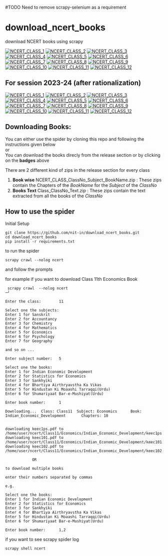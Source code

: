 #TODO
Need to remove scrapy-selenium as a requirement

# download_ncert_books
download NCERT books using scrapy

[![NCERT_CLASS_1](https://github.com/nit-in/download_ncert_books/actions/workflows/class_1.yml/badge.svg?branch=class_1)](https://github.com/nit-in/download_ncert_books/releases/tag/class_1)
[![NCERT_CLASS_2](https://github.com/nit-in/download_ncert_books/actions/workflows/class_2.yml/badge.svg?branch=class_2)](https://github.com/nit-in/download_ncert_books/releases/tag/class_2)
[![NCERT_CLASS_3](https://github.com/nit-in/download_ncert_books/actions/workflows/class_3.yml/badge.svg?branch=class_3)](https://github.com/nit-in/download_ncert_books/releases/tag/class_3)
[![NCERT_CLASS_4](https://github.com/nit-in/download_ncert_books/actions/workflows/class_4.yml/badge.svg?branch=class_4)](https://github.com/nit-in/download_ncert_books/releases/tag/class_4)
[![NCERT_CLASS_5](https://github.com/nit-in/download_ncert_books/actions/workflows/class_5.yml/badge.svg?branch=class_5)](https://github.com/nit-in/download_ncert_books/releases/tag/class_5)
[![NCERT_CLASS_6](https://github.com/nit-in/download_ncert_books/actions/workflows/class_6.yml/badge.svg?branch=class_6)](https://github.com/nit-in/download_ncert_books/releases/tag/class_6)
[![NCERT_CLASS_7](https://github.com/nit-in/download_ncert_books/actions/workflows/class_7.yml/badge.svg?branch=class_7)](https://github.com/nit-in/download_ncert_books/releases/tag/class_7)
[![NCERT_CLASS_8](https://github.com/nit-in/download_ncert_books/actions/workflows/class_8.yml/badge.svg?branch=class_8)](https://github.com/nit-in/download_ncert_books/releases/tag/class_8)
[![NCERT_CLASS_9](https://github.com/nit-in/download_ncert_books/actions/workflows/class_9.yml/badge.svg?branch=class_9)](https://github.com/nit-in/download_ncert_books/releases/tag/class_9)
[![NCERT_CLASS_10](https://github.com/nit-in/download_ncert_books/actions/workflows/class_10.yml/badge.svg?branch=class_10)](https://github.com/nit-in/download_ncert_books/releases/tag/class_10)
[![NCERT_CLASS_11](https://github.com/nit-in/download_ncert_books/actions/workflows/class_11.yml/badge.svg?branch=class_11)](https://github.com/nit-in/download_ncert_books/releases/tag/class_11)
[![NCERT_CLASS_12](https://github.com/nit-in/download_ncert_books/actions/workflows/class_12.yml/badge.svg?branch=class_12)](https://github.com/nit-in/download_ncert_books/releases/tag/class_12)

## For session 2023-24 (after rationalization)

[![NCERT_CLASS_1](https://github.com/nit-in/download_ncert_books/actions/workflows/class_1.yml/badge.svg?branch=class_1)](https://github.com/nit-in/download_ncert_books/releases/tag/class_1_2023-24)
[![NCERT_CLASS_2](https://github.com/nit-in/download_ncert_books/actions/workflows/class_2.yml/badge.svg?branch=class_2)](https://github.com/nit-in/download_ncert_books/releases/tag/class_2_2023-24)
[![NCERT_CLASS_3](https://github.com/nit-in/download_ncert_books/actions/workflows/class_3.yml/badge.svg?branch=class_3)](https://github.com/nit-in/download_ncert_books/releases/tag/class_3_2023-24)
[![NCERT_CLASS_4](https://github.com/nit-in/download_ncert_books/actions/workflows/class_4.yml/badge.svg?branch=class_4)](https://github.com/nit-in/download_ncert_books/releases/tag/class_4_2023-24)
[![NCERT_CLASS_5](https://github.com/nit-in/download_ncert_books/actions/workflows/class_5.yml/badge.svg?branch=class_5)](https://github.com/nit-in/download_ncert_books/releases/tag/class_5_2023-24)
[![NCERT_CLASS_6](https://github.com/nit-in/download_ncert_books/actions/workflows/class_6.yml/badge.svg?branch=class_6)](https://github.com/nit-in/download_ncert_books/releases/tag/class_6_2023-24)
[![NCERT_CLASS_7](https://github.com/nit-in/download_ncert_books/actions/workflows/class_7.yml/badge.svg?branch=class_7)](https://github.com/nit-in/download_ncert_books/releases/tag/class_7_2023-24)
[![NCERT_CLASS_8](https://github.com/nit-in/download_ncert_books/actions/workflows/class_8.yml/badge.svg?branch=class_8)](https://github.com/nit-in/download_ncert_books/releases/tag/class_8_2023-24)
[![NCERT_CLASS_9](https://github.com/nit-in/download_ncert_books/actions/workflows/class_9.yml/badge.svg?branch=class_9)](https://github.com/nit-in/download_ncert_books/releases/tag/class_9_2023-24)
[![NCERT_CLASS_10](https://github.com/nit-in/download_ncert_books/actions/workflows/class_10.yml/badge.svg?branch=class_10)](https://github.com/nit-in/download_ncert_books/releases/tag/class_10_2023-24)
[![NCERT_CLASS_11](https://github.com/nit-in/download_ncert_books/actions/workflows/class_11.yml/badge.svg?branch=class_11)](https://github.com/nit-in/download_ncert_books/releases/tag/class_11_2023-24)
[![NCERT_CLASS_12](https://github.com/nit-in/download_ncert_books/actions/workflows/class_12.yml/badge.svg?branch=class_12)](https://github.com/nit-in/download_ncert_books/releases/tag/class_12_2023-24")


## Downloading Books:
You can either use the spider by cloning this repo and following the instructions given below<br>
or<br>
You can download the books direcly from the release section or by clicking on the <b>badges</b> above

There are 2 different kind of zips in the release section for every class
1. <b>Book wise</b> NCERT_CLASS_ClassNo_Subject_BookName.zip : These zips contain the Chapters of the <i>BookName</i> for the <i>Subject</i> of the <i>ClassNo</i>
2. <b>Books Text</b> Class_ClassNo_Text.zip : These zips contain the text extracted from all the books of the <i>ClassNo</i>


## How to use the spider
Initial Setup

```shell
git clone https://github.com/nit-in/download_ncert_books.git
cd download_ncert_books
pip install -r requirements.txt
```

to run the spider 
```shell
scrapy crawl --nolog ncert
```
and follow the prompts

for example if you want to download Class 11th Economics Book
```shell
 scrapy crawl  --nolog ncert                                                                                                                                      ─╯

Enter the class:        11

Select one the subjects:
Enter 1 for Sanskrit
Enter 2 for Accountancy
Enter 3 for Chemistry
Enter 4 for Mathematics
Enter 5 for Economics
Enter 6 for Psychology
Enter 7 for Geography

and so on ...

Enter subject number:   5

Select one the books:
Enter 1 for Indian Economic Development
Enter 2 for Statistics for Economics
Enter 3 for Sankhyiki
Enter 4 for Bhartiya Airthryavstha Ka Vikas 
Enter 5 for Hindustan Ki Moaashi Tarraqqi(Urdu)
Enter 6 for Shumariyaat Bar-e-Mushiyat(Urdu)

Enter book number:      1

Downloading...  Class: Class11  Subject: Economics      Book: Indian_Economic_Development       Chapters: 10


downloading keec1ps.pdf to  /home/user/ncert/Class11/Economics/Indian_Economic_Development/keec1ps.pdf
downloading keec101.pdf to  /home/user/ncert/Class11/Economics/Indian_Economic_Development/keec101.pdf
downloading keec102.pdf to  /home/user/ncert/Class11/Economics/Indian_Economic_Development/keec102.pdf

			OR 

to download multiple books

enter their numbers separated by commas

e.g. 

Select one the books:
Enter 1 for Indian Economic Development
Enter 2 for Statistics for Economics
Enter 3 for Sankhyiki
Enter 4 for Bhartiya Airthryavstha Ka Vikas 
Enter 5 for Hindustan Ki Moaashi Tarraqqi(Urdu)
Enter 6 for Shumariyaat Bar-e-Mushiyat(Urdu)

Enter book number:      1,2

```

if you want to see scrapy spider log
```shell
scrapy shell ncert
```
